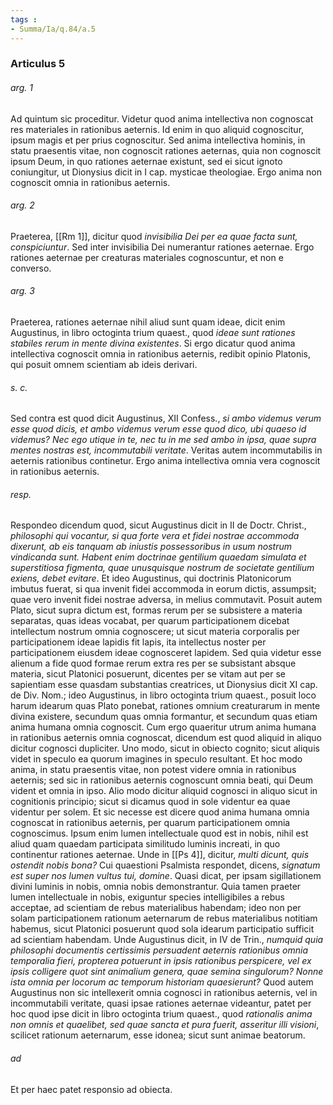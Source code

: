 ```yaml
---
tags : 
- Summa/Ia/q.84/a.5
---
```


### Articulus 5

###### arg. 1
Ad quintum sic proceditur. Videtur quod anima intellectiva non cognoscat res materiales in rationibus aeternis. Id enim in quo aliquid cognoscitur, ipsum magis et per prius cognoscitur. Sed anima intellectiva hominis, in statu praesentis vitae, non cognoscit rationes aeternas, quia non cognoscit ipsum Deum, in quo rationes aeternae existunt, sed ei sicut ignoto coniungitur, ut Dionysius dicit in I cap. mysticae theologiae. Ergo anima non cognoscit omnia in rationibus aeternis.

###### arg. 2
Praeterea, [[Rm 1]], dicitur quod *invisibilia Dei per ea quae facta sunt, conspiciuntur*. Sed inter invisibilia Dei numerantur rationes aeternae. Ergo rationes aeternae per creaturas materiales cognoscuntur, et non e converso.

###### arg. 3
Praeterea, rationes aeternae nihil aliud sunt quam ideae, dicit enim Augustinus, in libro octoginta trium quaest., quod *ideae sunt rationes stabiles rerum in mente divina existentes*. Si ergo dicatur quod anima intellectiva cognoscit omnia in rationibus aeternis, redibit opinio Platonis, qui posuit omnem scientiam ab ideis derivari.

###### s. c.
Sed contra est quod dicit Augustinus, XII Confess., *si ambo videmus verum esse quod dicis, et ambo videmus verum esse quod dico, ubi quaeso id videmus? Nec ego utique in te, nec tu in me sed ambo in ipsa, quae supra mentes nostras est, incommutabili veritate*. Veritas autem incommutabilis in aeternis rationibus continetur. Ergo anima intellectiva omnia vera cognoscit in rationibus aeternis.

###### resp.
Respondeo dicendum quod, sicut Augustinus dicit in II de Doctr. Christ., *philosophi qui vocantur, si qua forte vera et fidei nostrae accommoda dixerunt, ab eis tanquam ab iniustis possessoribus in usum nostrum vindicanda sunt. Habent enim doctrinae gentilium quaedam simulata et superstitiosa figmenta, quae unusquisque nostrum de societate gentilium exiens, debet evitare*. Et ideo Augustinus, qui doctrinis Platonicorum imbutus fuerat, si qua invenit fidei accommoda in eorum dictis, assumpsit; quae vero invenit fidei nostrae adversa, in melius commutavit. Posuit autem Plato, sicut supra dictum est, formas rerum per se subsistere a materia separatas, quas ideas vocabat, per quarum participationem dicebat intellectum nostrum omnia cognoscere; ut sicut materia corporalis per participationem ideae lapidis fit lapis, ita intellectus noster per participationem eiusdem ideae cognosceret lapidem. Sed quia videtur esse alienum a fide quod formae rerum extra res per se subsistant absque materia, sicut Platonici posuerunt, dicentes per se vitam aut per se sapientiam esse quasdam substantias creatrices, ut Dionysius dicit XI cap. de Div. Nom.; ideo Augustinus, in libro octoginta trium quaest., posuit loco harum idearum quas Plato ponebat, rationes omnium creaturarum in mente divina existere, secundum quas omnia formantur, et secundum quas etiam anima humana omnia cognoscit. Cum ergo quaeritur utrum anima humana in rationibus aeternis omnia cognoscat, dicendum est quod aliquid in aliquo dicitur cognosci dupliciter. Uno modo, sicut in obiecto cognito; sicut aliquis videt in speculo ea quorum imagines in speculo resultant. Et hoc modo anima, in statu praesentis vitae, non potest videre omnia in rationibus aeternis; sed sic in rationibus aeternis cognoscunt omnia beati, qui Deum vident et omnia in ipso. Alio modo dicitur aliquid cognosci in aliquo sicut in cognitionis principio; sicut si dicamus quod in sole videntur ea quae videntur per solem. Et sic necesse est dicere quod anima humana omnia cognoscat in rationibus aeternis, per quarum participationem omnia cognoscimus. Ipsum enim lumen intellectuale quod est in nobis, nihil est aliud quam quaedam participata similitudo luminis increati, in quo continentur rationes aeternae. Unde in [[Ps 4]], dicitur, *multi dicunt, quis ostendit nobis bona?* Cui quaestioni Psalmista respondet, dicens, *signatum est super nos lumen vultus tui, domine*. Quasi dicat, per ipsam sigillationem divini luminis in nobis, omnia nobis demonstrantur. Quia tamen praeter lumen intellectuale in nobis, exiguntur species intelligibiles a rebus acceptae, ad scientiam de rebus materialibus habendam; ideo non per solam participationem rationum aeternarum de rebus materialibus notitiam habemus, sicut Platonici posuerunt quod sola idearum participatio sufficit ad scientiam habendam. Unde Augustinus dicit, in IV de Trin., *numquid quia philosophi documentis certissimis persuadent aeternis rationibus omnia temporalia fieri, propterea potuerunt in ipsis rationibus perspicere, vel ex ipsis colligere quot sint animalium genera, quae semina singulorum? Nonne ista omnia per locorum ac temporum historiam quaesierunt?* Quod autem Augustinus non sic intellexerit omnia cognosci in rationibus aeternis, vel in incommutabili veritate, quasi ipsae rationes aeternae videantur, patet per hoc quod ipse dicit in libro octoginta trium quaest., quod *rationalis anima non omnis et quaelibet, sed quae sancta et pura fuerit, asseritur illi visioni*, scilicet rationum aeternarum, esse idonea; sicut sunt animae beatorum.

###### ad 
Et per haec patet responsio ad obiecta.

